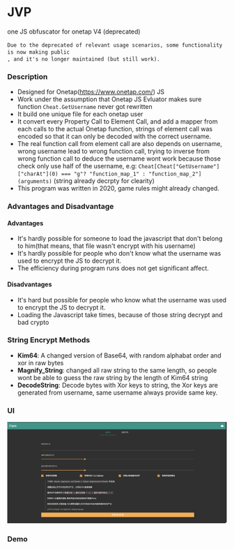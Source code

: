 # JVP
one JS obfuscator for onetap V4 (deprecated)
```code
Due to the deprecated of relevant usage scenarios, some functionality is now making public 
, and it's no longer maintained (but still work).
```

### Description
- Designed for Onetap(https://www.onetap.com/) JS
- Work under the assumption that Onetap JS Evluator makes sure function ``` Cheat.GetUsername ``` never got rewritten
- It build one unique file for each onetap user
- It convert every Property Call to Element Call, and add a mapper from each calls to the actual Onetap function, strings of element call was encoded so that it can only be decoded with the correct username.
- The real function call from element call are also depends on username, wrong username lead to wrong function call, trying to inverse from wrong function call to deduce the username wont work because those check only use half of the username, e.g: ```Cheat[Cheat["GetUsername"]["charAt"](0) === "g"? "function_map_1" : "function_map_2"](arguments)``` (string already decrpty for clearity)
- This program was written in 2020, game rules might already changed.

### Advantages and Disadvantage
#### Advantages
- It's hardly possible for someone to load the javascript that don't belong to him(that means, that file wasn't encrypt with his username)
- It's hardly possible for people who don't know what the username was used to encrypt the JS to decrypt it.
- The efficiency during program runs does not get significant affect.
#### Disadvantages
- It's hard but possible for people who know what the username was used to encrypt the JS to decrypt it.
- Loading the Javascript take times, because of those string decrypt and bad crypto

### String Encrypt Methods
- <b>Kim64</b>: A changed version of Base64, with random alphabat order and xor in raw bytes 
- <b>Magnify_String</b>: changed all raw string to the same length, so people wont be able to guess the raw string by the length of Kim64 string
- <b>DecodeString</b>: Decode bytes with Xor keys to string, the Xor keys are generated from username, same username always provide same key.

### UI
<img src="https://github.com/liujiahua123123/JVP/blob/main/image/524601650870415_.pic_hd.jpg">

### Demo
